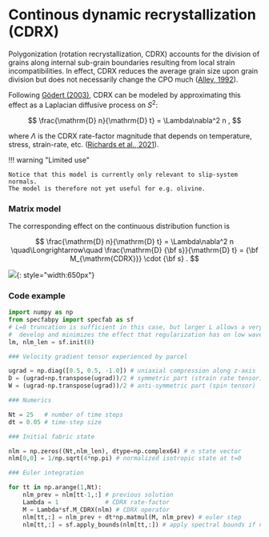 # Continous dynamic recrystallization (CDRX) 

Polygonization (rotation recrystallization, CDRX) accounts for the division of grains along internal sub-grain boundaries resulting from local strain incompatibilities. 
In effect, CDRX reduces the average grain size upon grain division but does not necessarily change the CPO much ([Alley, 1992](https://doi.org/10.3189/S0022143000003658)). 

Following [Gödert (2003)](https://doi.org/10.1007/s001610050095), CDRX can be modeled by approximating this effect as a Laplacian diffusive process on $S^2$:

$$
\frac{\mathrm{D} n}{\mathrm{D} t} = \Lambda\nabla^2 n  ,
$$

where $\Lambda$ is the CDRX rate-factor magnitude that depends on temperature, stress, strain-rate, etc. ([Richards et al., 2021](https://doi.org/10.1016/j.epsl.2020.116718)).

!!! warning "Limited use"

    Notice that this model is currently only relevant to slip-system normals. 
    The model is therefore not yet useful for e.g. olivine. 

### Matrix model 

The corresponding effect on the continuous distribution function is 

$$
\frac{\mathrm{D} n}{\mathrm{D} t} = \Lambda\nabla^2 n 
\quad\Longrightarrow\quad
\frac{\mathrm{D} {\bf s}}{\mathrm{D} t} = {\bf M_{\mathrm{CDRX}}} \cdot {\bf s} .
$$

![](https://raw.githubusercontent.com/nicholasmr/specfab/main/demo/fabric-evolution/animation-CDRX.gif){: style="width:650px"}


### Code example 

```python
import numpy as np
from specfabpy import specfab as sf
# L=8 truncation is sufficient in this case, but larger L allows a very strong fabric to  
#  develop and minimizes the effect that regularization has on low wavenumber modes (l=2,4)
lm, nlm_len = sf.init(8) 

### Velocity gradient tensor experienced by parcel

ugrad = np.diag([0.5, 0.5, -1.0]) # uniaxial compression along z-axis
D = (ugrad+np.transpose(ugrad))/2 # symmetric part (strain rate tensor)
W = (ugrad-np.transpose(ugrad))/2 # anti-symmetric part (spin tensor)

### Numerics 

Nt = 25   # number of time steps
dt = 0.05 # time-step size

### Initial fabric state

nlm = np.zeros((Nt,nlm_len), dtype=np.complex64) # n state vector
nlm[0,0] = 1/np.sqrt(4*np.pi) # normalized isotropic state at t=0

### Euler integration

for tt in np.arange(1,Nt):
    nlm_prev = nlm[tt-1,:] # previous solution
    Lambda = 1             # CDRX rate-factor
    M = Lambda*sf.M_CDRX(nlm) # CDRX operator 
    nlm[tt,:] = nlm_prev + dt*np.matmul(M, nlm_prev) # euler step
    nlm[tt,:] = sf.apply_bounds(nlm[tt,:]) # apply spectral bounds if needed 
```

